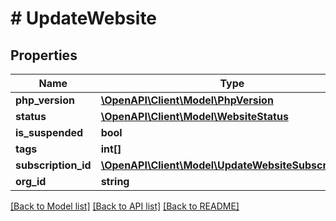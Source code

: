 # # UpdateWebsite

## Properties

Name | Type | Description | Notes
------------ | ------------- | ------------- | -------------
**php_version** | [**\OpenAPI\Client\Model\PhpVersion**](PhpVersion.md) |  | [optional]
**status** | [**\OpenAPI\Client\Model\WebsiteStatus**](WebsiteStatus.md) |  | [optional]
**is_suspended** | **bool** |  | [optional]
**tags** | **int[]** |  | [optional]
**subscription_id** | [**\OpenAPI\Client\Model\UpdateWebsiteSubscriptionId**](UpdateWebsiteSubscriptionId.md) |  | [optional]
**org_id** | **string** |  | [optional]

[[Back to Model list]](../../README.md#models) [[Back to API list]](../../README.md#endpoints) [[Back to README]](../../README.md)
